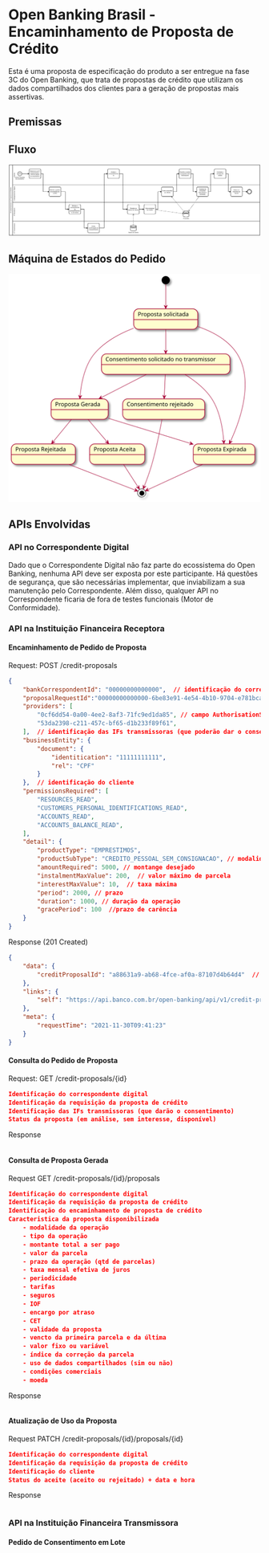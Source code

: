 # Open Banking Brasil - Encaminhamento de Proposta de Crédito

Esta é uma proposta de especificação do produto a ser entregue na fase 3C do Open Banking, que trata de propostas de crédito que utilizam os dados compartilhados dos clientes para a geração de propostas mais assertivas.

## Premissas

## Fluxo

![Fluxo de negócio envolvendo o cliente, o correspondente digital, a IF receptora e a IF transmissora](./imgs/fluxo.png)

## Máquina de Estados do Pedido

![Máquina de estados do pedido de proposta de crédito](./imgs/maquina-de-estados-pedido-proposta.svg)

## APIs Envolvidas

### API no Correspondente Digital

Dado que o Correspondente Digital não faz parte do ecossistema do Open Banking, nenhuma API deve ser exposta por este participante. Há questões de segurança, que são necessárias implementar, que inviabilizam a sua manutenção pelo Correspondente. Além disso, qualquer API no Correspondente ficaria de fora de testes funcionais (Motor de Conformidade).

### API na Instituição Financeira Receptora

#### Encaminhamento de Pedido de Proposta

Request: POST /credit-proposals

```json
{
    "bankCorrespondentId": "00000000000000",  // identificação do correspondente digital
    "proposalRequestId":"00000000000000-6be83e91-4e54-4b10-9704-e781bca001c1",    // identificação da requisição da proposta de crédito, gerado unicamente pelo correspondente
    "providers": [
        "0cf6dd54-0a00-4ee2-8af3-71fc9ed1da85", // campo AuthorisationServerId que identifica a marca no diretório
        "53da2398-c211-457c-bf65-d1b233f89f61",
    ],  // identificação das IFs transmissoras (que poderão dar o consentimento / compartilhamento)
    "businessEntity": {
        "document": {
            "identitication": "11111111111",
            "rel": "CPF"
        }
    },  // identificação do cliente
    "permissionsRequired": [
        "RESOURCES_READ",
        "CUSTOMERS_PERSONAL_IDENTIFICATIONS_READ",
        "ACCOUNTS_READ",
        "ACCOUNTS_BALANCE_READ",
    ],
    "detail": {
        "productType": "EMPRESTIMOS",
        "productSubType": "CREDITO_PESSOAL_SEM_CONSIGNACAO", // modalidade do 3040
        "amountRequired": 5000, // montange desejado
        "instalmentMaxValue": 200,  // valor máximo de parcela
        "interestMaxValue": 10,  // taxa máxima
        "period": 2000, // prazo
        "duration": 1000, // duração da operação
        "gracePeriod": 100  //prazo de carência
    }
}
```

Response (201 Created)

```json
{
    "data": {
        "creditProposalId": "a88631a9-ab68-4fce-af0a-87107d4b64d4"  // identificação da requisição da proposta de crédito
    },
    "links": {
        "self": "https://api.banco.com.br/open-banking/api/v1/credit-proposals/a88631a9-ab68-4fce-af0a-87107d4b64d4"
    },
    "meta": {
        "requestTime": "2021-11-30T09:41:23"
    }
}
```

#### Consulta do Pedido de Proposta

Request: GET /credit-proposals/{id}

```json
Identificação do correspondente digital
Identificação da requisição da proposta de crédito
Identificação das IFs transmissoras (que darão o consentimento)
Status da proposta (em análise, sem interesse, disponível)
```

Response

```json
```

#### Consulta de Proposta Gerada

Request GET /credit-proposals/{id}/proposals

```json
Identificação do correspondente digital
Identificação da requisição da proposta de crédito
Identificação do encaminhamento de proposta de crédito
Caracteristica da proposta disponibilizada
    - modalidade da operação
    - tipo da operação
    - montante total a ser pago
    - valor da parcela
    - prazo da operação (qtd de parcelas)
    - taxa mensal efetiva de juros
    - periodicidade
    - tarifas
    - seguros
    - IOF
    - encargo por atraso
    - CET
    - validade da proposta
    - vencto da primeira parcela e da última
    - valor fixo ou variável
    - índice da correção da parcela
    - uso de dados compartilhados (sim ou não)
    - condições comerciais
    - moeda
```

Response

```json
```

#### Atualização de Uso da Proposta

Request PATCH /credit-proposals/{id}/proposals/{id}

```json
Identificação do correspondente digital
Identificação da requisição da proposta de crédito
Identificação do cliente
Status do aceite (aceito ou rejeitado) + data e hora
```

Response

```json
```

### API na Instituição Financeira Transmissora

#### Pedido de Consentimento em Lote